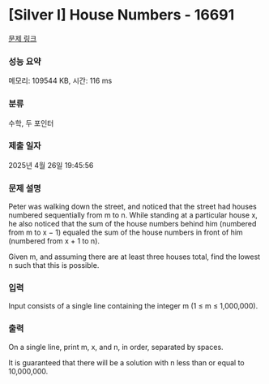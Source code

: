 # [Silver I] House Numbers - 16691 

[문제 링크](https://www.acmicpc.net/problem/16691) 

### 성능 요약

메모리: 109544 KB, 시간: 116 ms

### 분류

수학, 두 포인터

### 제출 일자

2025년 4월 26일 19:45:56

### 문제 설명

<p>Peter was walking down the street, and noticed that the street had houses numbered sequentially from m to n. While standing at a particular house x, he also noticed that the sum of the house numbers behind him (numbered from m to x − 1) equaled the sum of the house numbers in front of him (numbered from x + 1 to n).</p>

<p>Given m, and assuming there are at least three houses total, find the lowest n such that this is possible.</p>

### 입력 

 <p>Input consists of a single line containing the integer m (1 ≤ m ≤ 1,000,000).</p>

### 출력 

 <p>On a single line, print m, x, and n, in order, separated by spaces.</p>

<p>It is guaranteed that there will be a solution with n less than or equal to 10,000,000.</p>

